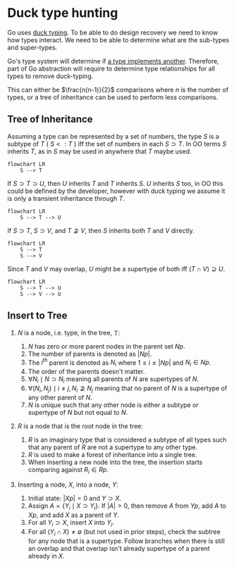 # Duck type hunting

Go uses [duck typing](https://en.wikipedia.org/wiki/Duck_typing).
To be able to do design recovery we need to know how types interact.
We need to be able to determine what are the sub-types and super-types.

Go's type system will determine if
[a type implements another](https://pkg.go.dev/go/types#Implements).
Therefore, part of Go abstraction will require to determine
type relationships for all types to remove duck-typing.

This can either be $\frac{n(n-1)}{2}$ comparisons where $n$
is the number of types, or a tree of inheritance can be used
to perform less comparisons.

## Tree of Inheritance

Assuming a type can be represented by a set of numbers,
the type $S$ is a subtype of $T$ ( $S <: T$ ) iff the set of
numbers in each $S \supset T$. In OO terms $S$ inherits $T$,
as in $S$ may be used in anywhere that $T$ maybe used.

```Mermaid
flowchart LR
    S --> T
```

If $S \supset T \supset U$, then $U$ inherits $T$ and $T$ inherits $S$.
$U$ inherits $S$ too, in OO this could be defined by the developer,
however with duck typing we assume it is only a transient inheritance
through $T$.

```Mermaid
flowchart LR
    S --> T --> U
```

If $S \supset T$, $S \supset V$, and $T \nsupseteq V$,
then $S$ inherits both $T$ and $V$ directly.

```Mermaid
flowchart LR
    S --> T
    S --> V
```

Since $T$ and $V$ may overlap, $U$ might be a supertype of both iff
$(T \cap V) \supseteq U$.

```Mermaid
flowchart LR
    S --> T --> U
    S --> V --> U
```

## Insert to Tree

1. $N$ is a node, i.e. type, in the tree, $\mathbb{T}$:
    1. $N$ has zero or more parent nodes in the parent set $Np$.
    2. The number of parents is denoted as $|Np|$.
    3. The $i^{th}$ parent is denoted as $N_i$
       where $1 \le i \le |Np|$ and $N_i \in Np$.
    4. The order of the parents doesn't matter.
    5. $\forall N_i \mid N \supset N_i$ meaning all parents of $N$
       are supertypes of $N$.
    6. $\forall \left( N_i, N_j \right) \mid i \ne j, N_i \nsupseteq N_j$
       meaning that no parent of $N$ is a supertype of any other parent of $N$.
    7. $N$ is unique such that any other node is either a subtype or supertype
       of $N$ but not equal to $N$.

2. $R$ is a node that is the root node in the tree:
    1. $R$ is an imaginary type that is considered a subtype of all types
       such that any parent of $R$ are not a supertype to any other type.
    2. $R$ is used to make a forest of inheritance into a single tree.
    3. When inserting a new node into the tree, the insertion starts
       comparing against $R_i \in Rp$.

3. Inserting a node, $X$, into a node, $Y$:
    1. Initial state: $|Xp| = 0$ and $Y \supset X$.
    2. Assign $A = \left\{ Y_i \mid X \supset Y_i \right\}$.
       If $|A| > 0$, then remove $A$ from $Yp$, add $A$ to $Xp$, and
       add $X$ as a parent of $Y$.
    3. For all $Y_i \supset X$, insert $X$ into $Y_i$.
    4. For all $\left( Y_i \cap X \right) \ne \emptyset$ (but not used in
       prior steps), check the subtree for any node that is a supertype.
       Follow branches when there is still an overlap and that overlap
       isn't already supertype of a parent already in $X$.
